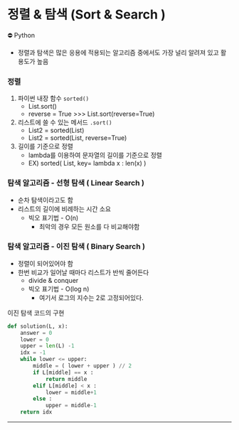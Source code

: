 # 정렬 & 탐색 (Sort & Search )
<aside>
⛔ Python

- 정렬과 탐색은 많은 응용에 적용되는 알고리즘 중에서도 가장 널리 알려져 있고 활용도가 높음
</aside>

### 정렬

1. 파이썬 내장 함수 `sorted()`
    - List.sort()
    - reverse = True >>> List.sort(reverse=True)
2. 리스트에 쓸 수 있는 메서드 `.sort()`
    - List2 = sorted(List)
    - List2 = sorted(List, reverse=True)
3. 길이를 기준으로 정렬
    - lambda를 이용하여 문자열의 길이를 기준으로 정렬
    - EX) sorted( List, key= lambda x : len(x) )

### 탐색 알고리즘 - 선형 탐색 ( Linear Search )

- 순차 탐색이라고도 함
- 리스트의 길이에 비례하는 시간 소요
    - 빅오 표기법 - O(n)
        - 최악의 경우 모든 원소를 다 비교해야함

### 탐색 알고리즘 - 이진 탐색 ( Binary Search )

- 정렬이 되어있어야 함
- 한번 비교가 일어날 때마다 리스트가 반씩 줄어든다
    - divide & conquer
    - 빅오 표기법 - O(log n)
        - 여기서 로그의 지수는 2로 고정되어있다.

이진 탐색 코드의 구현

```python
def solution(L, x):
    answer = 0
    lower = 0
    upper = len(L) -1
    idx = -1
    while lower <= upper:
	    middle = ( lower + upper ) // 2
	    if L[middle] == x :
	    	return middle
	    elif L[middle] < x :
	    	lower = middle+1
	    else :
	    	upper = middle-1
    return idx
```
---
